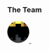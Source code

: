 ### The Team

<a href="https://github.com/SleazeStiKs">
  <img src="https://github.com/TeamSleaze/.github/blob/148405f134d0daa7c73db923c44677b82227558d/docs/profile-pics/SleazeStiKs.png" width="50"/>
</a>
<a href="https://github.com/RobaCZ">
  <img src="" width="50"/>
</a>
